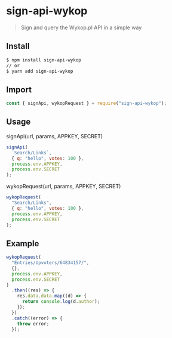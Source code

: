 # sign-api-wykop

> Sign and query the Wykop.pl API in a simple way

## Install

```sh
$ npm install sign-api-wykop
// or
$ yarn add sign-api-wykop
```

## Import

```javascript
const { signApi, wykopRequest } = require("sign-api-wykop");
```

## Usage

signApi(url, params, APPKEY, SECRET)

```javascript
signApi(
  `Search/Links`,
  { q: "hello", votes: 100 },
  process.env.APPKEY,
  process.env.SECRET
);
```

wykopRequest(url, params, APPKEY, SECRET)

```javascript
wykopRequest(
  "Search/Links",
  { q: "hello", votes: 100 },
  process.env.APPKEY,
  process.env.SECRET
);
```

## Example

```javascript
wykopRequest(
  "Entries/Upvoters/64834157/",
  {},
  process.env.APPKEY,
  process.env.SECRET
)
  .then((res) => {
    res.data.data.map((d) => {
      return console.log(d.author);
    });
  })
  .catch((error) => {
    throw error;
  });
```
